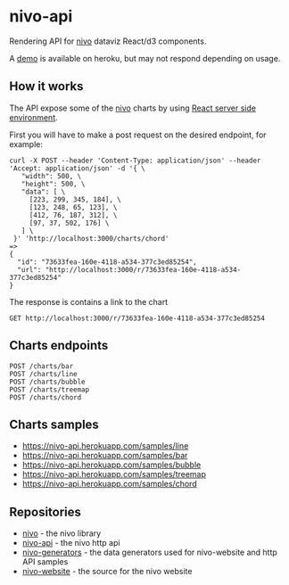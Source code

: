 # nivo-api

Rendering API for [nivo](https://github.com/plouc/nivo) dataviz React/d3 components.

A [demo](https://nivo-api.herokuapp.com/) is available on heroku, but may not respond depending on usage.

## How it works

The API expose some of the [nivo](https://github.com/plouc/nivo) charts by using [React server side environment](https://facebook.github.io/react/docs/environments.html).

First you will have to make a post request on the desired endpoint, for example:

```
curl -X POST --header 'Content-Type: application/json' --header 'Accept: application/json' -d '{ \
   "width": 500, \
   "height": 500, \
   "data": [ \
     [223, 299, 345, 184], \
     [123, 248, 65, 123], \
     [412, 76, 187, 312], \
     [97, 37, 502, 176] \
   ] \
 }' 'http://localhost:3000/charts/chord'
=>
{
  "id": "73633fea-160e-4118-a534-377c3ed85254",
  "url": "http://localhost:3000/r/73633fea-160e-4118-a534-377c3ed85254"
}
```

The response is contains a link to the chart

```
GET http://localhost:3000/r/73633fea-160e-4118-a534-377c3ed85254
```

## Charts endpoints

```
POST /charts/bar
POST /charts/line
POST /charts/bubble
POST /charts/treemap
POST /charts/chord
```

## Charts samples

- https://nivo-api.herokuapp.com/samples/line
- https://nivo-api.herokuapp.com/samples/bar
- https://nivo-api.herokuapp.com/samples/bubble
- https://nivo-api.herokuapp.com/samples/treemap
- https://nivo-api.herokuapp.com/samples/chord

## Repositories

- [nivo](https://github.com/plouc/nivo) - the nivo library
- [nivo-api](https://github.com/plouc/nivo-api) - the nivo http api
- [nivo-generators](https://github.com/plouc/nivo-generators) - the data generators used for nivo-website and http API samples
- [nivo-website](https://github.com/plouc/nivo-website) - the source for the nivo website
